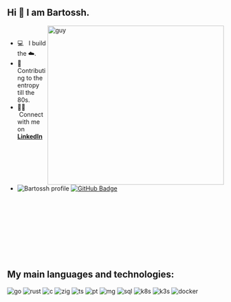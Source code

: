 ## Hi 👋 I am Bartossh.

 <img align="right" height="370" alt="guy" width="410" src="https://i.pinimg.com/originals/e4/26/70/e426702edf874b181aced1e2fa5c6cde.gif" /> </a>
<br>
- :computer: &nbsp; I build the ☁️.
- 🧮 &nbsp; Contributing to the entropy till the 80s.
- :technologist: &nbsp;Connect with me on **[LinkedIn](https://www.linkedin.com/in/bartoszadamlenart)**
- 	<img src="https://komarev.com/ghpvc/?username=bartossh&label=Profile%20views&color=brightgreen&style=plastic" alt="Bartossh profile"/> 
	<a href="https://github.com/bartossh?tab=followers"><img src="https://img.shields.io/github/followers/bartossh?label=Followers&style=social" alt="GitHub Badge"></a>
<br><br><br><br><br><br><br><br>
<p height="60"><p/>

## My main languages and technologies:

<p width="100%"/>
  <img  alt="go" src ="https://img.shields.io/badge/go-blue"/>
  <img  alt="rust" src ="https://img.shields.io/badge/rust-pink"/>
  <img  alt="c" src ="https://img.shields.io/badge/c-grey"/>
  <img  alt="zig" src ="https://img.shields.io/badge/zig-orange"/>
  <img  alt="ts" src ="https://img.shields.io/badge/ts-brown"/>
  <img  alt="pt" src ="https://img.shields.io/badge/python-yellow"/>
  <img  alt="mg" src ="https://img.shields.io/badge/mongo-green"/>
  <img  alt="sql" src ="https://img.shields.io/badge/postgres-blue"/>
  <img  alt="k8s" src ="https://img.shields.io/badge/k8s-blue"/>
  <img  alt="k3s" src ="https://img.shields.io/badge/k3s-yellow"/>
  <img  alt="docker" src ="https://img.shields.io/badge/docker-blue"/>
	
</p>
 
